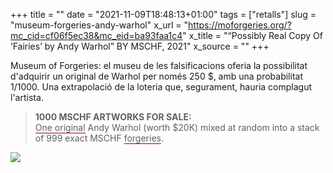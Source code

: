 +++
title = ""
date = "2021-11-09T18:48:13+01:00"
tags = ["retalls"]
slug = "museum-forgeries-andy-warhol"
x_url = "https://moforgeries.org/?mc_cid=cf06f5ec38&mc_eid=ba93faa1c4"
x_title = "“Possibly Real Copy Of ‘Fairies’ by Andy Warhol” BY MSCHF, 2021"
x_source = ""
+++


Museum of Forgeries: el museu de les falsificacions oferia la possibilitat d'adquirir un original de Warhol per només 250 $, amb una probabilitat 1/1000. Una extrapolació de la loteria que, segurament, hauria complagut l'artista.

> **1000 MSCHF ARTWORKS FOR SALE:**  
> <span style="border-bottom: 1px solid #990000;">One original</span> Andy Warhol (worth $20K) mixed at random into a stack of 999 exact MSCHF <span style="border-bottom: 1px solid #990000;">forgeries</span>.

<img src="https://moforgeries.org/images/fairies-sold.png" />
